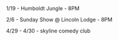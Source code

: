1/19 - Humboldt Jungle - 8PM

2/6 - Sunday Show @ Lincoln Lodge - 8PM

4/29 - 4/30 - skyline comedy club 
